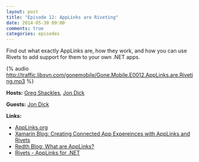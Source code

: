 ```yaml
---
layout: post
title: "Episode 12: AppLinks are Riveting"
date: 2014-05-30 09:00
comments: true
categories: episodes
---
```


Find out what exactly AppLinks are, how they work, and how you can use Rivets to add support for them to your own .NET apps.  

<!-- more -->

{% audio http://traffic.libsyn.com/gonemobile/Gone.Mobile.E0012.AppLinks.are.Riveting.mp3 %}

**Hosts:** [Greg Shackles](http://twitter.com/gshackles), [Jon Dick](http://twitter.com/redth)

**Guests:** [Jon Dick](https://twitter.com/Redth)

**Links:** 

- [AppLinks.org](http://applinks.org)
- [Xamarin Blog: Creating Connected App Expereinces with AppLinks and Rivets](http://blog.xamarin.com/creating-connected-app-experiences-with-app-links-and-rivets-with-xamarin/)
- [Redth Blog: What are AppLinks?](http://redth.codes/what-are-app-links/)
- [Rivets - AppLinks for .NET](https://github.com/Redth/Rivets)

